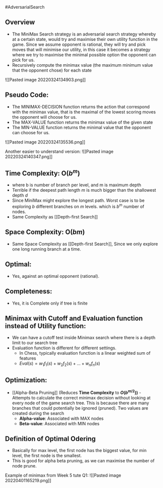 #AdversarialSearch

## Overview

- The MiniMax Search strategy is an adversarial search strategy whereby at a certain state, would try and maximise their own utility function in the game. Since we assume opponent is rational, they will try and pick moves that will minimise our utility, in this case it becomes a strategy where we try to maximise the minimal possible option the opponent can pick for us.
- Recursively compute the minimax value (the maximum minimum value that the opponent chose) for each state



![[Pasted image 20220324134903.png]]

## Pseudo Code:
- The MINIMAX-DECISION function returns the action that correspond with the minimax value, that is the maximal of the lowest scoring moves the opponent will choose for us.
- The MAX-VALUE function returns the minimax value of the given state
- The MIN-VALUE function returns the minimal value that the opponent can choose for us.

![[Pasted image 20220324135536.png]]

Another easier to understand version:
![[Pasted image 20220324140347.png]]



## Time Complexity: O($b^m$)
-  where b is number of branch per level, and m is maximum depth
- Terrible if the deepest path length $m$ is much bigger than the shallowest depth $d$
- Since MiniMax might explore the longest path. Worst case is to be exploring $b$ different branches on $m$ levels. which is $b^m$ number of nodes.
- Same Complexity as [[Depth-first Search]]

## Space Complexity: O($bm$)
- Same Space Complexity as [[Depth-first Search]], Since we only explore one long running branch at a time.

## Optimal:
- Yes, against an optimal opponent (rational).


## Completeness: 
- Yes, it is Complete only if tree is finite

## Minimax with Cutoff and Evaluation function instead of Utility function:
- We can have a cutoff test inside Minimax search where there is a depth limit to our search tree
- Evaluation function is different for different settings.
	- In Chess, typically evaluation function is a linear weighted sum of features
	- $Eval(s) = w_{1}f_{1}(s) + w_{2}f_{2}(s) + ... + w_{n}f_{n}(s)$ 


## Optimization:
- [[Alpha-Beta Pruning]] (Reduces **Time Complexity** to **$O(b^{m/2}))$** - Attempts to calculate the correct minimax decision without looking at every node of the game search tree. This is because there are many branches that could potentially be ignored (pruned). Two values are created during the search
	- **Alpha-value**: Associated with MAX nodes
	- **Beta-value**: Associated with MIN nodes

## Definition of Optimal Odering
- Basically for max level, the first node has the biggest value, for min level, the first node is the smallest.
- This is good for alpha beta pruning, as we can maximise the number of node prune. 



Example of minimax from Week 5 tute Q1:
![[Pasted image 20220401165219.png]]